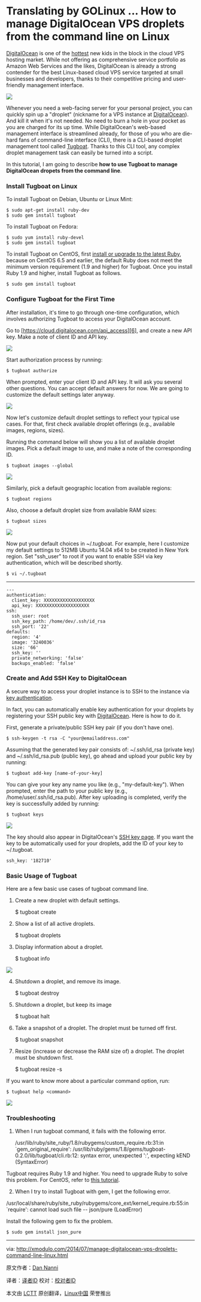 Translating by GOLinux ...
How to manage DigitalOcean VPS droplets from the command line on Linux
================================================================================
[DigitalOcean][1] is one of the [hottest][2] new kids in the block in the cloud VPS hosting market. While not offering as comprehensive service portfolio as Amazon Web Services and the likes, DigitalOcean is already a strong contender for the best Linux-based cloud VPS service targeted at small businesses and developers, thanks to their competitive pricing and user-friendly management interface.

![](https://farm4.staticflickr.com/3841/14501627500_2ef275ac1c_z.jpg)

Whenever you need a web-facing server for your personal project, you can quickly spin up a "droplet" (nickname for a VPS instance at [DigitalOcean][3]). And kill it when it's not needed. No need to burn a hole in your pocket as you are charged for its up time. While DigitalOcean's web-based management interface is streamlined already, for those of you who are die-hard fans of command-line interface (CLI), there is a CLI-based droplet management tool called [Tugboat][4]. Thanks to this CLI tool, any complex droplet management task can easily be turned into a script.

In this tutorial, I am going to describe **how to use Tugboat to manage DigitalOcean dropets from the command line**.

### Install Tugboat on Linux ###

To install Tugboat on Debian, Ubuntu or Linux Mint:

    $ sudo apt-get install ruby-dev
    $ sudo gem install tugboat 

To install Tugboat on Fedora:

    $ sudo yum install ruby-devel
    $ sudo gem install tugboat 

To install Tugboat on CentOS, first [install or upgrade to the latest Ruby][5], because on CentOS 6.5 and earlier, the default Ruby does not meet the minimum version requirement (1.9 and higher) for Tugboat. Once you install Ruby 1.9 and higher, install Tugboat as follows.

    $ sudo gem install tugboat 

### Configure Tugboat for the First Time ###

After installation, it's time to go through one-time configuration, which involves authorizing Tugboat to access your DigitalOcean account.

Go to [https://cloud.digitalocean.com/api_access][6], and create a new API key. Make a note of client ID and API key.

![](https://farm4.staticflickr.com/3836/14688299215_fd282a0142_z.jpg)

Start authorization process by running:

    $ tugboat authorize 

When prompted, enter your client ID and API key. It will ask you several other questions. You can accept default answers for now. We are going to customize the default settings later anyway.

[![](https://farm6.staticflickr.com/5596/14685122101_dba50fc86b_z.jpg)][7]

Now let's customize default droplet settings to reflect your typical use cases. For that, first check available droplet offerings (e.g., available images, regions, sizes).

Running the command below will show you a list of available droplet images. Pick a default image to use, and make a note of the corresponding ID.

    $ tugboat images --global 

![](https://farm3.staticflickr.com/2900/14688299175_e77e74fa1e_z.jpg)

Similarly, pick a default geographic location from available regions:

    $ tugboat regions

Also, choose a default droplet size from available RAM sizes:

    $ tugboat sizes 

![](https://farm4.staticflickr.com/3858/14501661238_4304e8bdfb_o.png)

Now put your default choices in ~/.tugboat. For example, here I customize my default settings to 512MB Ubuntu 14.04 x64 to be created in New York region. Set "ssh_user" to root if you want to enable SSH via key authentication, which will be described shortly.

    $ vi ~/.tugboat 

----------

    ---
    authentication:
      client_key: XXXXXXXXXXXXXXXXXXX
      api_key: XXXXXXXXXXXXXXXXXXXX
    ssh:
      ssh_user: root
      ssh_key_path: /home/dev/.ssh/id_rsa
      ssh_port: '22'
    defaults:
      region: '4'
      image: '3240036'
      size: '66'
      ssh_key: ''
      private_networking: 'false'
      backups_enabled: 'false'

### Create and Add SSH Key to DigitalOcean ###

A secure way to access your droplet instance is to SSH to the instance via [key authentication][8].

In fact, you can automatically enable key authentication for your droplets by registering your SSH public key with [DigitalOcean][9]. Here is how to do it.

First, generate a private/public SSH key pair (if you don't have one).

    $ ssh-keygen -t rsa -C "your@emailaddress.com"

Assuming that the generated key pair consists of: ~/.ssh/id_rsa (private key) and ~/.ssh/id_rsa.pub (public key), go ahead and upload your public key by running:

    $ tugboat add-key [name-of-your-key] 

You can give your key any name you like (e.g., "my-default-key"). When prompted, enter the path to your public key (e.g., /home/user/.ssh/id_rsa.pub). After key uploading is completed, verify the key is successfully added by running:

    $ tugboat keys 

![](https://farm4.staticflickr.com/3869/14501853397_3d3f4365b1_z.jpg)

The key should also appear in DigitalOcean's [SSH key page][10]. If you want the key to be automatically used for your droplets, add the ID of your key to ~/.tugboat.

    ssh_key: '182710'

### Basic Usage of Tugboat ###

Here are a few basic use cases of tugboat command line.

1. Create a new droplet with default settings.

    $ tugboat create <name-of-droplet>

2. Show a list of all active droplets.

    $ tugboat droplets

3. Display information about a droplet.

    $ tugboat info <name-of-droplet> 

[![](https://farm6.staticflickr.com/5593/14501627440_5835506d2a_z.jpg)][11]

4. Shutdown a droplet, and remove its image.

    $ tugboat destroy <name-of-droplet>

5. Shutdown a droplet, but keep its image

    $ tugboat halt <name-of-droplet>

6. Take a snapshot of a droplet. The droplet must be turned off first.

    $ tugboat snapshot <snapshot-name> <name-of-droplet>

7. Resize (increase or decrease the RAM size of) a droplet. The droplet must be shutdown first.

    $ tugboat resize <name-of-droplet> -s <image-id> 

If you want to know more about a particular command option, run:

    $ tugboat help <command> 

![](https://farm4.staticflickr.com/3900/14688013322_4fa6080c5e_z.jpg)

### Troubleshooting ###

1. When I run tugboat command, it fails with the following error.

    /usr/lib/ruby/site_ruby/1.8/rubygems/custom_require.rb:31:in `gem_original_require': /usr/lib/ruby/gems/1.8/gems/tugboat-0.2.0/lib/tugboat/cli.rb:12: syntax error, unexpected ':', expecting kEND (SyntaxError)

Tugboat requires Ruby 1.9 and higher. You need to upgrade Ruby to solve this problem. For CentOS, refer to [this tutorial][12].

2. When I try to install Tugboat with gem, I get the following error.

/usr/local/share/ruby/site_ruby/rubygems/core_ext/kernel_require.rb:55:in `require': cannot load such file -- json/pure (LoadError)

Install the following gem to fix the problem.

    $ sudo gem install json_pure 

--------------------------------------------------------------------------------

via: http://xmodulo.com/2014/07/manage-digitalocean-vps-droplets-command-line-linux.html

原文作者：[Dan Nanni][a]

译者：[译者ID](https://github.com/译者ID) 校对：[校对者ID](https://github.com/校对者ID)

本文由 [LCTT](https://github.com/LCTT/TranslateProject) 原创翻译，[Linux中国](http://linux.cn/) 荣誉推出

[a]:http://xmodulo.com/author/nanni
[1]:http://xmodulo.com/go/digitalocean
[2]:http://news.netcraft.com/archives/2013/12/11/digitalocean-now-growing-faster-than-amazon.html
[3]:http://xmodulo.com/go/digitalocean
[4]:https://github.com/pearkes/tugboat
[5]:http://ask.xmodulo.com/upgrade-ruby-centos.html
[6]:https://cloud.digitalocean.com/api_access
[7]:https://www.flickr.com/photos/xmodulo/14685122101/
[8]:http://xmodulo.com/2012/04/how-to-enable-ssh-login-without.html
[9]:http://xmodulo.com/go/digitalocean
[10]:https://cloud.digitalocean.com/ssh_keys
[11]:https://www.flickr.com/photos/xmodulo/14501627440/
[12]:http://ask.xmodulo.com/upgrade-ruby-centos.html
